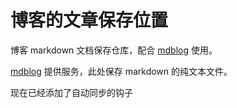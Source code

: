 # 博客的文章保存位置

博客 markdown 文档保存仓库，配合 [mdblog](https://github.com/broqiang/mdblog) 使用。

[mdblog](https://github.com/broqiang/mdblog) 提供服务，此处保存 markdown 的纯文本文件。

现在已经添加了自动同步的钩子


